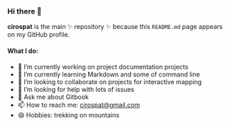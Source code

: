 ### Hi there 👋


**cirospat** is the main ✨ repository ✨  because this `README.md` page appears on my GitHub profile.

#### What I do:

- 🔭 I’m currently working on project documentation projects
- 🌱 I’m currently learning Markdown and some of command line
- 👯 I’m looking to collaborate on projects for interactive mapping
- 🤔 I’m looking for help with lots of issues
- 💬 Ask me about Gitbook
- 📫 How to reach me: cirospat@gmail.com
- 😄 Hobbies: trekking on mountains

